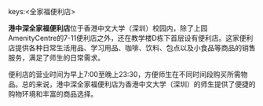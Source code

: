 keys:<全家福便利店>


**港中深全家福便利店**位于香港中文大学（深圳）校园内，除了上园AmenityCentre的7-11便利店之外，还在教学楼D栋下首层设有便利店。这家便利店提供各种日常生活用品、学习用品、咖啡、饮料、包点以及小食品等商品的销售服务，满足了师生的日常需求。

便利店的营业时间为早上7:00至晚上23:30，方便师生在不同时间段购买所需物品。总的来说，港中深全家福便利店为香港中文大学（深圳）的师生提供了便捷的购物环境和丰富的商品选择。